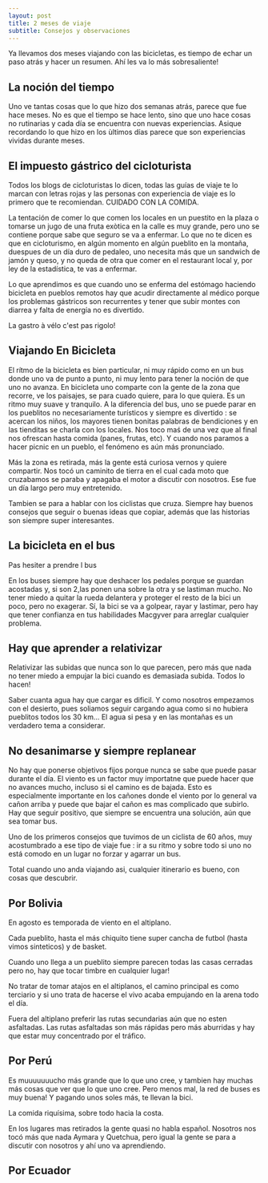 ```yaml
---
layout: post
title: 2 meses de viaje
subtitle: Consejos y observaciones
---
```


Ya llevamos dos meses viajando con las bicicletas, es tiempo de echar un paso atrás y hacer un resumen. Ahí les va lo más sobresaliente!


## La noción del tiempo

Uno ve tantas cosas que lo que hizo dos semanas atrás, parece que fue hace meses. No es que el tiempo se hace lento, sino que uno hace cosas no rutinarias y cada día se encuentra con nuevas experiencias. Asique recordando lo que hizo en los ùltimos días parece que son experiencias vividas durante meses.


## El impuesto gástrico del cicloturista

Todos los blogs de cicloturistas lo dicen, todas las guías de viaje te lo marcan con letras rojas y las personas con experiencia de viaje es lo primero que te recomiendan. CUIDADO CON LA COMIDA.

La tentación de comer lo que comen los locales en un puestito en la plaza o tomarse un jugo de una fruta exòtica en la calle es muy grande, pero uno se contiene porque sabe que seguro se va a enfermar. Lo que no te dicen es que en cicloturismo, en algún momento en algún pueblito en la montaña, duespues de un día duro de pedaleo, uno necesita más que un sandwich de jamón y queso, y no queda de otra que comer en el restaurant local y, por ley de la estadística, te vas a enfermar. 

Lo que aprendimos es que cuando uno se enferma del estómago haciendo bicicleta en pueblos remotos hay que acudir directamente al médico porque los problemas gástricos son recurrentes y tener que subir montes con diarrea y falta de energía no es divertido.

La gastro à vélo c'est pas rigolo!


## Viajando En Bicicleta

El rítmo de la bicicleta es bien particular, ni muy rápido como en un bus donde uno va de punto a punto, ni muy lento para tener la noción de que uno no avanza. En bicicleta uno comparte con la gente de la zona que recorre, ve los paisajes, se para cuado quiere, para lo que quiera. Es un ritmo muy suave y tranquilo. A la diferencia del bus, uno se puede parar en los pueblitos no necesariamente turísticos y siempre es divertido : se acercan los niños, los mayores tienen bonitas palabras de bendiciones y en las tienditas se charla con los locales. Nos toco maś de una vez que al final nos ofrescan hasta comida (panes, frutas, etc). Y cuando nos paramos a hacer picnic en un pueblo, el fenómeno es aún más pronunciado.

Más la zona es retirada, más la gente está curiosa vernos y quiere compartir. Nos tocó un caminito de tierra en el cual cada moto que cruzabamos se paraba y apagaba el motor a discutir con nosotros. Ese fue un día largo pero muy entretenido.

Tambien se para a hablar con los ciclistas que cruza. Siempre hay buenos consejos que seguir o buenas ideas que copiar, además que las historias son siempre super interesantes.


## La bicicleta en el bus

Pas hesiter a prendre l bus


En los buses siempre hay que deshacer los pedales porque se guardan acostadas y, si son 2,las ponen una sobre la otra y se lastiman mucho. No tener miedo a quitar la rueda delantera y proteger el resto de la bici un poco, pero no exagerar. Sí, la bici se va a golpear, rayar y lastimar, pero hay que tener confianza en tus habilidades Macgyver para arreglar cualquier problema.


## Hay que aprender a relativizar

Relativizar las subidas que nunca son lo que parecen, pero más que nada no tener miedo a empujar la bici cuando es demasiada subida. Todos lo hacen!

Saber cuanta agua hay que cargar es dificil. Y como nosotros empezamos con el desierto, pues soliamos seguir cargando agua como si no hubiera pueblitos todos los 30 km... El agua si pesa y en las montañas es un verdadero tema a considerar.


## No desanimarse y siempre replanear

No hay que ponerse objetivos fijos porque nunca se sabe que puede pasar durante el día. El viento es un factor muy importatne que puede hacer que no avances mucho, incluso si el camino es de bajada. Esto es especialmente importante en los cañones donde el viento por lo general va cañon arriba y puede que bajar el cañon es mas complicado que subirlo. Hay que seguir positivo, que siempre se encuentra una solución, aún que sea tomar bus. 

Uno de los primeros consejos que tuvimos de un ciclista de 60 años, muy acostumbrado a ese tipo de viaje fue : ir a su ritmo y sobre todo si uno no está comodo en un lugar no forzar y agarrar un bus.

Total cuando uno anda viajando asi, cualquier itinerario es bueno, con cosas que descubrir.


## Por Bolivia

En agosto es temporada de viento en el altiplano.

Cada pueblito, hasta el más chiquito tiene super cancha de futbol (hasta vimos sinteticos) y de basket.

Cuando uno llega a un pueblito siempre parecen todas las casas cerradas pero no, hay que tocar timbre en cualquier lugar!

No tratar de tomar atajos en el altiplanos, el camino principal es como terciario y si uno trata de hacerse el vivo acaba empujando en la arena todo el día.

Fuera del altiplano preferir las rutas secundarias aún que no esten asfaltadas. Las rutas asfaltadas son más rápidas pero más aburridas y hay que estar muy concentrado por el tráfico.


## Por Perú

Es muuuuuuucho más grande que lo que uno cree, y tambien hay muchas más cosas que ver que lo que uno cree. Pero menos mal, la red de buses es muy buena! Y pagando unos soles más, te llevan la bici.

La comida riquísima, sobre todo hacia la costa.

En los lugares mas retirados la gente quasi no habla español. Nosotros nos tocó más que nada Aymara y Quetchua, pero igual la gente se para a discutir con nosotros y ahí uno va aprendiendo.


## Por Ecuador







